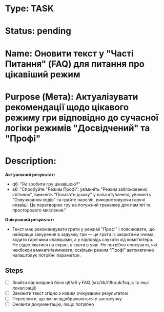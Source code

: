 # Type: TASK
# Status: pending
# Name: Оновити текст у "Часті Питання" (FAQ) для питання про цікавіший режим
# Purpose (Мета): Актуалізувати рекомендації щодо цікавого режиму гри відповідно до сучасної логіки режимів "Досвідчений" та "Профі"
# Description:

**Актуальний результат:**
- q6: "Як зробити гру цікавішою?"
- a6: "Спробуйте \"Режим Профі\": увімкніть \"Режим заблокованих клітинок\", вимкніть \"Показати дошку\" у налаштуваннях, увімкніть \"Озвучування ходів\" та грайте наосліп, використовуючи гарячі клавіші. Це перетворює гру на потужний тренажер для пам'яті та просторового мислення."

**Очікуваний результат:**
- Текст має рекомендувати грати у режимі "Профі" і пояснювати, що найкраще занурення в задумку гри — це грати із закритими очима, ходити гарячими клавішами, а у відповідь слухати хід комп'ютера. Не відволікатися на екран, а грати в уяві. Не потрібно описувати, які чекбокси вмикати/вимикати, оскільки режим "Профі" автоматично налаштовує потрібні параметри.

## Steps
- [ ] Знайти відповідний блок q6/a6 у FAQ (src/lib/i18n/uk/faq.js та інші локалізації)
- [ ] Замінити текст згідно з новим очікуваним результатом
- [ ] Перевірити, що зміни відображаються у застосунку
- [ ] Оновити документацію, якщо потрібно 